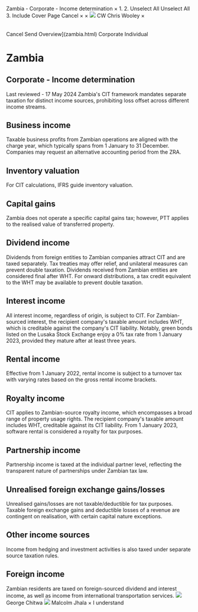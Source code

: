 Zambia - Corporate - Income determination
×
1.
2.
Unselect All
Unselect All
3.
Include Cover Page
Cancel
×
×
![](-/media/world-wide-tax-summaries/attachments/global---chris-wooley.ashx%3Frev=ac5e5f3223b34096b1afc2a6009c7320&revision=ac5e5f32-23b3-4096-b1af-c2a6009c7320&hash=859B7ADC84DC2CBEC9760E9E6EE7DE6D0A8BFCDF)
CW
Chris Wooley
×
######
Cancel
Send
Overview](zambia.html)
Corporate
Individual
# Zambia
## Corporate - Income determination
Last reviewed - 17 May 2024
Zambia's CIT framework mandates separate taxation for distinct income sources, prohibiting loss offset across different income streams.
## Business income
Taxable business profits from Zambian operations are aligned with the charge year, which typically spans from 1 January to 31 December. Companies may request an alternative accounting period from the ZRA.
## Inventory valuation
For CIT calculations, IFRS guide inventory valuation.
## Capital gains
Zambia does not operate a specific capital gains tax; however, PTT applies to the realised value of transferred property.
## Dividend income
Dividends from foreign entities to Zambian companies attract CIT and are taxed separately. Tax treaties may offer relief, and unilateral measures can prevent double taxation. Dividends received from Zambian entities are considered final after WHT. For onward distributions, a tax credit equivalent to the WHT may be available to prevent double taxation.
## Interest income
All interest income, regardless of origin, is subject to CIT. For Zambian-sourced interest, the recipient company's taxable amount includes WHT, which is creditable against the company's CIT liability. Notably, green bonds listed on the Lusaka Stock Exchange enjoy a 0% tax rate from 1 January 2023, provided they mature after at least three years.
## Rental income
Effective from 1 January 2022, rental income is subject to a turnover tax with varying rates based on the gross rental income brackets.
## Royalty income
CIT applies to Zambian-source royalty income, which encompasses a broad range of property usage rights. The recipient company's taxable amount includes WHT, creditable against its CIT liability. From 1 January 2023, software rental is considered a royalty for tax purposes.
## Partnership income
Partnership income is taxed at the individual partner level, reflecting the transparent nature of partnerships under Zambian tax law.
## Unrealised foreign exchange gains/losses
Unrealised gains/losses are not taxable/deductible for tax purposes. Taxable foreign exchange gains and deductible losses of a revenue are contingent on realisation, with certain capital nature exceptions.
## Other income sources
Income from hedging and investment activities is also taxed under separate source taxation rules.
## Foreign income
Zambian residents are taxed on foreign-sourced dividend and interest income, as well as income from international transportation services.
![](-/media/world-wide-tax-summaries/zambiageorge-chitwazambia--george-chitwapng20210203111248167.ashx%3Frev=90204908ab734f83bfeed37093763211&revision=90204908-ab73-4f83-bfee-d37093763211&hash=5C6E370342BF095CA0E42E02DD4D3B94E55AE8FB)
George Chitwa
![](-/media/world-wide-tax-summaries/zambiamalcolm-gurudas-george-jhalamalcolmjpg20210924054127015.ashx%3Frev=13708003974846cf97e166f23ded7edb&revision=13708003-9748-46cf-97e1-66f23ded7edb&hash=DB17EB993726FBA2603166286EE44EA363EC0876)
Malcolm Jhala
×
I understand